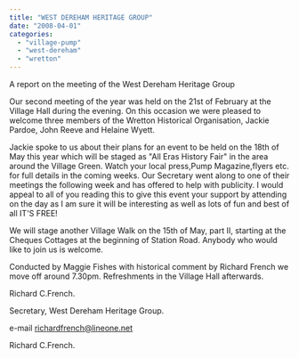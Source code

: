 ```yaml
---
title: "WEST DEREHAM HERITAGE GROUP"
date: "2008-04-01"
categories: 
  - "village-pump"
  - "west-dereham"
  - "wretton"
---
```


A report on the meeting of the West Dereham Heritage Group

Our second meeting of the year was held on the 21st of February at the Village Hall during the evening. On this occasion we were pleased to welcome three members of the Wretton Historical Organisation, Jackie Pardoe, John Reeve and Helaine Wyett.

Jackie spoke to us about their plans for an event to be held on the 18th of May this year which will be staged as "All Eras History Fair" in the area around the Village Green. Watch your local press,Pump Magazine,flyers etc. for full details in the coming weeks. Our Secretary went along to one of their meetings the following week and has offered to help with publicity. I would appeal to all of you reading this to give this event your support by attending on the day as I am sure it will be interesting as well as lots of fun and best of all IT'S FREE!

We will stage another Village Walk on the 15th of May, part II, starting at the Cheques Cottages at the beginning of Station Road. Anybody who would like to join us is welcome.

Conducted by Maggie Fishes with historical comment by Richard French we move off around 7.30pm. Refreshments in the Village Hall afterwards.

Richard C.French.

Secretary, West Dereham Heritage Group.

e-mail richardfrench@lineone.net

Richard C.French.
